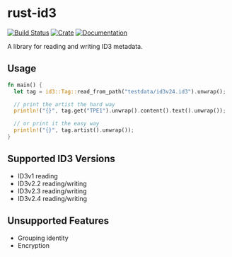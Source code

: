 rust-id3
========
[![Build Status](https://github.com/polyfloyd/rust-id3/workflows/CI/badge.svg)](https://github.com/polyfloyd/rust-id3/actions)
[![Crate](https://img.shields.io/crates/v/id3.svg)](https://crates.io/crates/id3)
[![Documentation](https://docs.rs/id3/badge.svg)](https://docs.rs/id3/)

A library for reading and writing ID3 metadata.

## Usage
```rust
fn main() {
  let tag = id3::Tag::read_from_path("testdata/id3v24.id3").unwrap();

  // print the artist the hard way
  println!("{}", tag.get("TPE1").unwrap().content().text().unwrap());

  // or print it the easy way
  println!("{}", tag.artist().unwrap());
}
```

## Supported ID3 Versions

  * ID3v1 reading
  * ID3v2.2 reading/writing
  * ID3v2.3 reading/writing
  * ID3v2.4 reading/writing

## Unsupported Features

  * Grouping identity
  * Encryption
